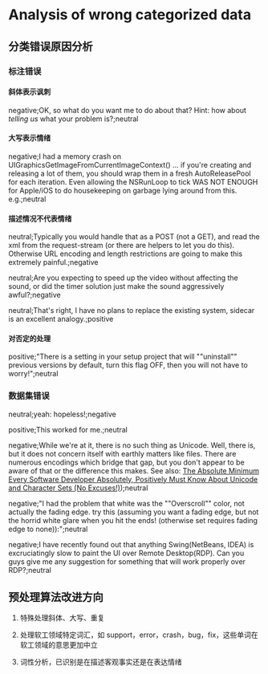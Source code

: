 # Analysis of wrong categorized data

## 分类错误原因分析

### 标注错误

#### 斜体表示讽刺

negative;OK, so what do you want me to do about that? Hint: how about *telling us* what your problem is?;neutral

#### 大写表示情绪

negative;I had a memory crash on UIGraphicsGetImageFromCurrentImageContext() ... if you're creating and releasing a lot of them, you should wrap them in a fresh AutoReleasePool for each iteration. Even allowing the NSRunLoop to tick WAS NOT ENOUGH for Apple/iOS to do housekeeping on garbage lying around from this. e.g.;neutral

#### 描述情况不代表情绪

neutral;Typically you would handle that as a POST (not a GET), and read the xml from the request-stream (or there are helpers to let you do this). Otherwise URL encoding and length restrictions are going to make this extremely painful.;negative

neutral;Are you expecting to speed up the video without affecting the sound, or did the timer solution just make the sound aggressively awful?;negative

neutral;That's right, I have no plans to replace the existing system, sidecar is an excellent analogy.;positive

#### 对否定的处理

positive;"There is a setting in your setup project that will ""uninstall"" previous versions by default, turn this flag OFF, then you will not have to worry!";neutral

### 数据集错误

neutral;yeah: hopeless!;negative

positive;This worked for me.;neutral

negative;While we're at it, there is no such thing as Unicode. Well, there is, but it does not concern itself with earthly matters like files. There are numerous encodings which bridge that gap, but you don't appear to be aware of that or the difference this makes. See also: [The Absolute Minimum Every Software Developer Absolutely, Positively Must Know About Unicode and Character Sets (No Excuses!)](http://www.joelonsoftware.com/articles/Unicode.html));neutral

negative;"I had the problem that white was the ""Overscroll"" color, not actually the fading edge. try this (assuming you want a fading edge, but not the horrid white glare when you hit the ends! (otherwise set requires fading edge to none)):";neutral

negative;I have recently found out that anything Swing(NetBeans, IDEA) is excruciatingly slow to paint the UI over Remote Desktop(RDP). Can you guys give me any suggestion for something that will work properly over RDP?;neutral

## 预处理算法改进方向

1. 特殊处理斜体、大写、重复

2. 处理软工领域特定词汇，如 support，error，crash，bug，fix，这些单词在软工领域的意思更加中立

3. 词性分析，已识别是在描述客观事实还是在表达情绪